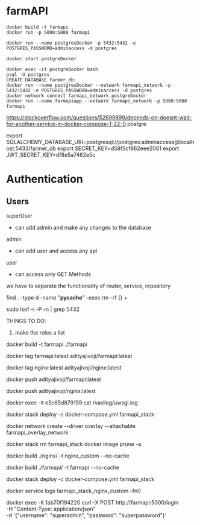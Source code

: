 # farmAPI
```
docker build -t farmapi .
docker run -p 5000:5000 farmapi
```

```
docker run --name postgresDocker -p 5432:5432 -e POSTGRES_PASSWORD=adminaccess -d postgres

docker start postgreDocker

docker exec -it postgreDocker bash
psql -U postgres
CREATE DATABASE farmer_db;
docker run --name postgresDocker --network farmapi_network -p 5432:5432 -e POSTGRES_PASSWORD=adminaccess -d postgres
docker network connect farmapi_network postgreDocker
docker run --name farmapiapp --network farmapi_network -p 5000:5000 farmapi
```
https://stackoverflow.com/questions/52699899/depends-on-doesnt-wait-for-another-service-in-docker-compose-1-22-0
postgre


export SQLALCHEMY_DATABASE_URI=postgresql://postgres:adminaccess@localhost:5433/farmer_db
export SECRET_KEY=d58f5cf962eee2061
export JWT_SECRET_KEY=df8e5a7462e5c
# Authentication

## Users


superUser
- can add admin and make any changes to the database

admin
- can add user and access any api

user
- can access only GET Methods

we have to separate the functionality of router, service, repository

find . -type d -name "__pycache__" -exec rm -rf {} +

sudo lsof -i -P -n | grep 5432

THINGS TO DO:
1. make the roles a list

docker build -t farmapi ./farmapi

docker tag farmapi:latest adityajivoji/farmapi:latest

docker tag nginx:latest adityajivoji/nginx:latest

docker push adityajivoji/farmapi:latest


docker push adityajivoji/nginx:latest

docker exec -it e5c65d879159 cat /var/log/uwsgi.log

docker stack deploy -c docker-compose.yml farmapi_stack


docker network create --driver overlay --attachable farmapi_overlay_network

<!-- Swarm initialized: current node (izw2ibsumarh4fwp0dv7hnom3) is now a manager.

To add a worker to this swarm, run the following command:

    docker swarm join --token SWMTKN-1-0pizdxsheqeotbjrndyt9kep79bg1244cbbiske7iw9top3leh-a72ppm48yyy5ry1d0hdafia4b 192.168.1.8:2377

To add a manager to this swarm, run 'docker swarm join-token manager' and follow the instructions. -->

docker stack rm farmapi_stack
docker image prune -a


docker build ./nginx/ -t nginx_custom --no-cache

docker build ./farmapi/ -t farmapi --no-cache


docker stack deploy -c docker-compose.yml farmapi_stack

docker service logs farmapi_stack_nginx_custom -fn0


docker exec -it 1ab70f194220 curl -X POST http://farmapi:5000/login \
  -H "Content-Type: application/json" \
  -d '{"username": "superadmin", "password": "superpassword"}'
